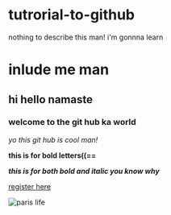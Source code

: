 # tutrorial-to-github
nothing to describe this man! i'm gonnna learn
# inlude me man
## hi hello namaste 
### welcome to the git hub ka world
*yo this git hub is cool man!* 

**this is for bold letters((==**




***this is for both bold and italic
you know why***

[register here](http://engineering.apssdc.in/register/)

 ![paris life](https://encrypted-tbn0.gstatic.com/images?q=tbn:ANd9GcRpyv_iBS2i3ZdvYGGZbCXsfIFF9CkQ_bfsjA&usqp=CAU)
